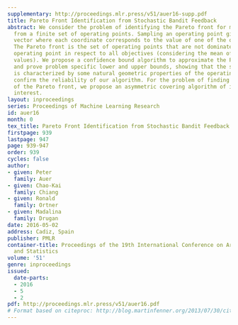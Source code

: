 ```yaml
---
supplementary: http://proceedings.mlr.press/v51/auer16-supp.pdf
title: Pareto Front Identification from Stochastic Bandit Feedback
abstract: We consider the problem of identifying the Pareto front for multiple objectives
  from a finite set of operating points. Sampling an operating point gives a random
  vector where each coordinate corresponds to the value of one of the objectives.
  The Pareto front is the set of operating points that are not dominated by any other
  operating point in respect to all objectives (considering the mean of their objective
  values). We propose a confidence bound algorithm to approximate the Pareto front,
  and prove problem specific lower and upper bounds, showing that the sample complexity
  is characterized by some natural geometric properties of the operating points. Experiments
  confirm the reliability of our algorithm. For the problem of finding a sparse cover
  of the Pareto front, we propose an asymmetric covering algorithm of independent
  interest.
layout: inproceedings
series: Proceedings of Machine Learning Research
id: auer16
month: 0
tex_title: Pareto Front Identification from Stochastic Bandit Feedback
firstpage: 939
lastpage: 947
page: 939-947
order: 939
cycles: false
author:
- given: Peter
  family: Auer
- given: Chao-Kai
  family: Chiang
- given: Ronald
  family: Ortner
- given: Madalina
  family: Drugan
date: 2016-05-02
address: Cadiz, Spain
publisher: PMLR
container-title: Proceedings of the 19th International Conference on Artificial Intelligence
  and Statistics
volume: '51'
genre: inproceedings
issued:
  date-parts:
  - 2016
  - 5
  - 2
pdf: http://proceedings.mlr.press/v51/auer16.pdf
# Format based on citeproc: http://blog.martinfenner.org/2013/07/30/citeproc-yaml-for-bibliographies/
---
```

